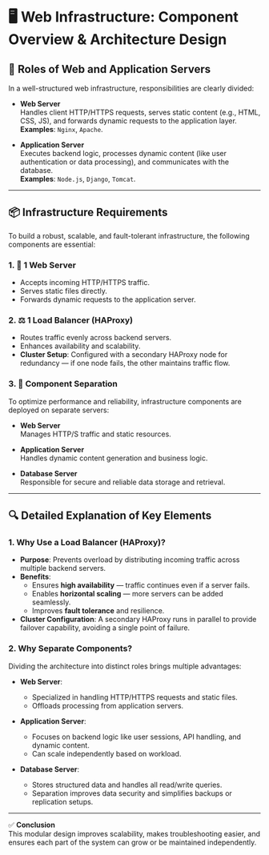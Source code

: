 # 🖥️ Web Infrastructure: Component Overview & Architecture Design

## 🔄 Roles of Web and Application Servers

In a well-structured web infrastructure, responsibilities are clearly divided:

- **Web Server**  
  Handles client HTTP/HTTPS requests, serves static content (e.g., HTML, CSS, JS), and forwards dynamic requests to the application layer.  
  **Examples**: `Nginx`, `Apache`.

- **Application Server**  
  Executes backend logic, processes dynamic content (like user authentication or data processing), and communicates with the database.  
  **Examples**: `Node.js`, `Django`, `Tomcat`.

---

## 📦 Infrastructure Requirements

To build a robust, scalable, and fault-tolerant infrastructure, the following components are essential:

### 1. 🧭 1 Web Server

- Accepts incoming HTTP/HTTPS traffic.  
- Serves static files directly.  
- Forwards dynamic requests to the application server.

### 2. ⚖️ 1 Load Balancer (HAProxy)

- Routes traffic evenly across backend servers.  
- Enhances availability and scalability.  
- **Cluster Setup**: Configured with a secondary HAProxy node for redundancy — if one node fails, the other maintains traffic flow.

### 3. 🔁 Component Separation

To optimize performance and reliability, infrastructure components are deployed on separate servers:

- **Web Server**  
  Manages HTTP/S traffic and static resources.

- **Application Server**  
  Handles dynamic content generation and business logic.

- **Database Server**  
  Responsible for secure and reliable data storage and retrieval.

---

## 🔍 Detailed Explanation of Key Elements

### 1. Why Use a Load Balancer (HAProxy)?

- **Purpose**: Prevents overload by distributing incoming traffic across multiple backend servers.  
- **Benefits**:
  - Ensures **high availability** — traffic continues even if a server fails.
  - Enables **horizontal scaling** — more servers can be added seamlessly.
  - Improves **fault tolerance** and resilience.
- **Cluster Configuration**: A secondary HAProxy runs in parallel to provide failover capability, avoiding a single point of failure.

### 2. Why Separate Components?

Dividing the architecture into distinct roles brings multiple advantages:

- **Web Server**:
  - Specialized in handling HTTP/HTTPS requests and static files.
  - Offloads processing from application servers.

- **Application Server**:
  - Focuses on backend logic like user sessions, API handling, and dynamic content.
  - Can scale independently based on workload.

- **Database Server**:
  - Stores structured data and handles all read/write queries.
  - Separation improves data security and simplifies backups or replication setups.

---

✅ **Conclusion**  
This modular design improves scalability, makes troubleshooting easier, and ensures each part of the system can grow or be maintained independently.

